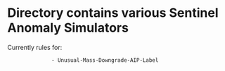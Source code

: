 # Directory contains various Sentinel Anomaly Simulators

Currently rules for:

                  - Unusual-Mass-Downgrade-AIP-Label
